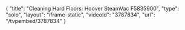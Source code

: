 {
    "title": "Cleaning Hard Floors: Hoover SteamVac F5835900",
    "type": "solo",
    "layout": "iframe-static",
    "videoId": "3787834",
    "url": "\/tvpembed\/3787834"
}